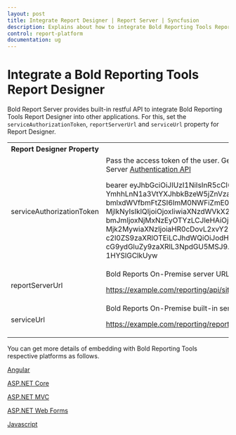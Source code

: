 ```yaml
---
layout: post
title: Integrate Report Designer | Report Server | Syncfusion
description: Explains about how to integrate Bold Reporting Tools Report Designer into other application using the Bold Reports Server built-in API service.
control: report-platform
documentation: ug
---
```


# Integrate a Bold Reporting Tools Report Designer

Bold Report Server provides built-in restful API to integrate Bold Reporting Tools Report Designer into other applications. For this, set the `serviceAuthorizationToken`, `reportServerUrl` and `serviceUrl` property for Report Designer.

<table>
<tr>
<th>
Report Designer Property
</th>
<th>
Value
</th>
</tr>
<tr>
<td>
serviceAuthorizationToken
</td>
<td>
Pass the access token of the user. Get access token using the Bold Reports Server <a href="../../../rest-api-reference/v1.0/#operation/Authentication" target="_blank">Authentication API</a>

bearer eyJhbGciOiJIUzI1NiIsInR5cCI6IkpXVCJ9.eyJlbWFpbCI6InN1
YmhhLnN1a3VtYXJhbkBzeW5jZnVzaW9uLmNvbSIsIm5hbWVpZCI6IjEiLCJ1
bmlxdWVfbmFtZSI6ImM0NWFiZmE0LTBlNjAtNGI4Yy04NWM4LWMxNTBiOGJh
MjlkNyIsIklQIjoiOjoxIiwiaXNzdWVkX2RhdGUiOiIxNjMxNzEyOTYzIiwi
bmJmIjoxNjMxNzEyOTYzLCJleHAiOjE2MzIzMTc3NjMsImlhdCI6MTYzMTcx
Mjk2MywiaXNzIjoiaHR0cDovL2xvY2FsaG9zdDo1MTc3OC9yZXBvcnRpbmcv
c2l0ZS9zaXRlOTEiLCJhdWQiOiJodHRwOi8vbG9jYWxob3N0OjUxNzc4L3Jl
cG9ydGluZy9zaXRlL3NpdGU5MSJ9.d24190nn6i2UNz_8hX1mI0JZTNO9zPX
1HYSlGClkUyw
</td>
</tr>
<tr>
<td>
reportServerUrl
</td>
<td>
Bold Reports On-Premise server URL.

<https://example.com/reporting/api/site/site1>
</td>
</tr>
<tr>
<td>
serviceUrl
</td>
<td>
Bold Reports On-Premise built-in service URL.

<https://example.com/reporting/reportservice/api/Designer>
</td>
</tr>
</table>

You can get more details of embedding with Bold Reporting Tools respective platforms as follows.

  [Angular](https://help.boldreports.com/embedded-reporting/angular-reporting/report-designer/server-integration/)

  [ASP.NET Core](https://help.boldreports.com/embedded-reporting/aspnet-core-reporting/report-designer/server-integration/)

  [ASP.NET MVC](https://help.boldreports.com/embedded-reporting/aspnet-mvc-reporting/report-designer/server-integration/)

  [ASP.NET Web Forms](https://help.boldreports.com/embedded-reporting/aspnet-web-forms-reporting/report-designer/server-integration/)

  [Javascript](https://help.boldreports.com/embedded-reporting/javascript-reporting/report-designer/server-integration/)